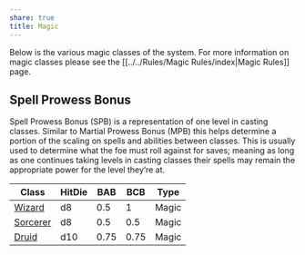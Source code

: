 ```yaml
---
share: true
title: Magic
---
```


Below is the various magic classes of the system. For more information on magic classes please see the [[../../Rules/Magic Rules/index|Magic Rules]] page.

## Spell Prowess Bonus

Spell Prowess Bonus (SPB) is a representation of one level in casting classes. Similar to Martial Prowess Bonus (MPB) this helps determine a portion of the scaling on spells and abilities between classes. This is usually used to determine what the foe must roll against for saves; meaning as long as one continues taking levels in casting classes their spells may remain the appropriate power for the level they’re at.

| Class                               | HitDie | BAB  | BCB  | Type  |
| ----------------------------------- | ------ | ---- | ---- | ----- |
| [Wizard](/Classes/Magic/Wizard)     | d8     | 0.5  | 1    | Magic |
| [Sorcerer](/Classes/Magic/Sorcerer) | d8     | 0.5  | 0.5  | Magic |
| [Druid](/Classes/Magic/Druid)       | d10    | 0.75 | 0.75 | Magic |
